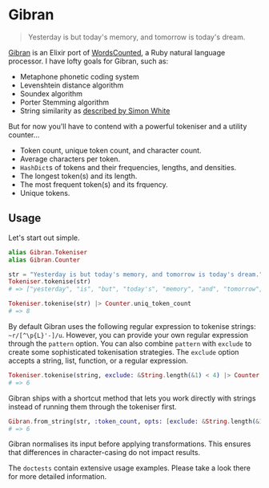 Gibran
=========

> Yesterday is but today's memory, and tomorrow is today's dream.

[Gibran][2] is an Elixir port of [WordsCounted][1], a Ruby natural language processor. I have lofty goals for Gibran, such as:

- Metaphone phonetic coding system
- Levenshtein distance algorithm
- Soundex algorithm
- Porter Stemming algorithm
- String similarity as [described by Simon White](http://www.catalysoft.com/articles/StrikeAMatch.html)

But for now you'll have to contend with a powerful tokeniser and a utility counter...

- Token count, unique token count, and character count.
- Average characters per token.
- `HashDict`s of tokens and their frequencies, lengths, and densities.
- The longest token(s) and its length.
- The most frequent token(s) and its frquency.
- Unique tokens.

## Usage

Let's start out simple.

```elixir
alias Gibran.Tokeniser
alias Gibran.Counter

str = "Yesterday is but today's memory, and tomorrow is today's dream."
Tokeniser.tokenise(str)
# => ["yesterday", "is", "but", "today's", "memory", "and", "tomorrow", "is", "today's", "dream"]

Tokeniser.tokenise(str) |> Counter.uniq_token_count
# => 8
```

By default Gibran uses the following regular expression to tokenise strings: `~r/[^\p{L}'-]/u`. However, you can provide your own regular expression through the `pattern` option. You can also combine `pattern` with `exclude` to create some sophisticated tokenisation strategies. The `exclude` option accepts a string, list, function, or a regular expression.

```elixir
Tokeniser.tokenise(string, exclude: &String.length(&1) < 4) |> Counter.token_count
# => 6
```

Gibran ships with a shortcut method that lets you work directly with strings instead of running them through the tokeniser first.

```elixir
Gibran.from_string(str, :token_count, opts: [exclude: &String.length(&1) < 4])
# => 6
```

Gibran normalises its input before applying transformations. This ensures that differences in character-casing do not impact results.

The `doctests` contain extensive usage examples. Please take a look there for more detailed information.

  [1]: https://github.com/abitdodgy/words_counted
  [2]: https://en.wikipedia.org/wiki/Kahlil_Gibran
